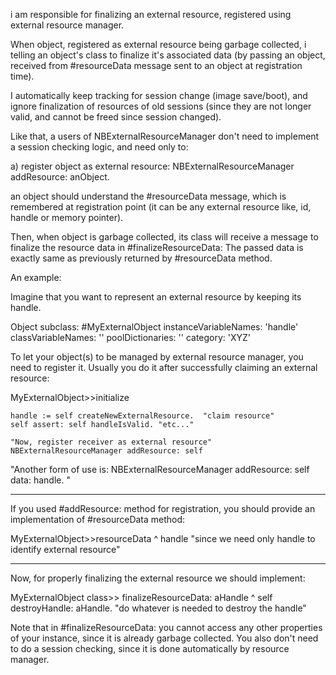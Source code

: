 i am responsible for finalizing an external resource,
registered using external resource manager.

When object, registered as external resource being garbage collected,
i telling an object's class to finalize it's associated data (by passing an object,
received from #resourceData message sent to an object at registration time).

I automatically keep tracking for session change (image save/boot), and ignore finalization of resources of old sessions (since they are not longer valid,
and cannot be freed since session changed).

Like that, a users of NBExternalResourceManager don't need to implement a session checking logic, and need only to:

a) register object as external resource:
     NBExternalResourceManager addResource: anObject.

an object should understand the #resourceData message, which is remembered at registration point (it can be any external resource like, id, handle or memory pointer).

Then, when object is garbage collected, its class will receive a message to finalize the resource data in #finalizeResourceData:
The passed data is exactly same as previously returned by #resourceData method.

An example:

Imagine that you want to represent an external resource by keeping its handle.

Object subclass: #MyExternalObject
 	instanceVariableNames: 'handle'
	classVariableNames: ''
	poolDictionaries: ''
	category: 'XYZ'
	

To let your object(s) to be managed by external resource manager, you need to register it.
Usually you do it after successfully claiming an external resource:

MyExternalObject>>initialize

	handle := self createNewExternalResource.  "claim resource"
	self assert: self handleIsValid. "etc..."
	
	"Now, register receiver as external resource" 
	NBExternalResourceManager addResource: self 
"Another form of use is: 
	NBExternalResourceManager addResource: self data: handle.
"

----  
If you used #addResource: method for registration, you should provide an implementation of #resourceData method:

MyExternalObject>>resourceData
	^ handle "since we need only handle to identify external resource"

----	
Now, for properly finalizing the external resource we should implement:

MyExternalObject class>> finalizeResourceData: aHandle
	^ self destroyHandle: aHandle. "do whatever is needed to destroy the handle"

Note that in #finalizeResourceData: you cannot access any other properties of your instance, since it is already garbage collected. You also don't need to do a session checking, since it is done automatically by resource manager. 

